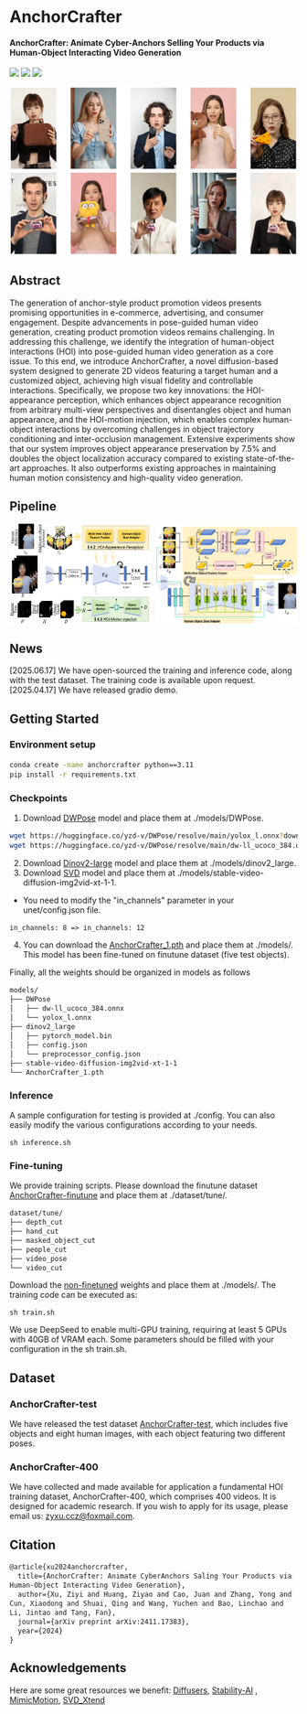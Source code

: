 #  AnchorCrafter

#### AnchorCrafter: Animate Cyber-Anchors Selling Your Products via Human-Object Interacting Video Generation

[![](https://img.shields.io/badge/Project-Page-green.svg)](https://cangcz.github.io/Anchor-Crafter/) [![](https://img.shields.io/badge/Paper-Arxiv-orange.svg)](https://arxiv.org/abs/2411.17383) [![](https://img.shields.io/badge/YouTube-%23FF0000.svg?logo=YouTube&logoColor=white)](https://www.youtube.com/watch?v=6SZYTJXGTm8) 


<img src="src/result.png" width="650">

## Abstract
The generation of anchor-style product promotion videos presents promising opportunities in e-commerce, advertising, and consumer engagement. 
Despite advancements in pose-guided human video generation, creating product promotion videos remains challenging. 
In addressing this challenge, we identify the integration of human-object interactions (HOI) into pose-guided human video generation as a core issue. 
To this end, we introduce AnchorCrafter, a novel diffusion-based system designed to generate 2D videos featuring a target human and a customized object, achieving high visual fidelity and controllable interactions. 
Specifically, we propose two key innovations: the HOI-appearance perception, which enhances object appearance recognition from arbitrary multi-view perspectives and disentangles object and human appearance, and the HOI-motion injection, which enables complex human-object interactions by overcoming challenges in object trajectory conditioning and inter-occlusion management. 
Extensive experiments show that our system improves object appearance preservation by 7.5\% and doubles the object localization accuracy compared to existing state-of-the-art approaches. It also outperforms existing approaches in maintaining human motion consistency and high-quality video generation. 

## Pipeline
<div style="display: flex; justify-content: space-between;">
  <img src="src/pipeline.png" alt="Pipeline Step 1" width="49%">
  <img src="src/pipeline2.png" alt="Pipeline Step 2" width="49%">
</div>

## News
[2025.06.17] We have open-sourced the training and inference code, along with the test dataset. The training code is available upon request.  
[2025.04.17] We have released gradio demo.

## Getting Started
### Environment setup
```bash
conda create -name anchorcrafter python==3.11
pip install -r requirements.txt
```
### Checkpoints
1. Download [DWPose](https://huggingface.co/yzd-v/DWPose/tree/main) model and place them at ./models/DWPose.
```bash
wget https://huggingface.co/yzd-v/DWPose/resolve/main/yolox_l.onnx?download=true -O models/DWPose/yolox_l.onnx
wget https://huggingface.co/yzd-v/DWPose/resolve/main/dw-ll_ucoco_384.onnx?download=true -O models/DWPose/dw-ll_ucoco_384.onnx
```
2. Download [Dinov2-large](https://huggingface.co/facebook/dinov2-large/tree/main) model and place them at ./models/dinov2_large.
3. Download [SVD](https://huggingface.co/stabilityai/stable-video-diffusion-img2vid-xt-1-1) model and place them at ./models/stable-video-diffusion-img2vid-xt-1-1.
* You need to modify the "in_channels" parameter in your unet/config.json file.
```
in_channels: 8 => in_channels: 12
```
4. You can download the [AnchorCrafter_1.pth](https://huggingface.co/cangcz/AnchorCrafter_1/tree/main) and place them at ./models/. This model has been fine-tuned on finutune dataset (five test objects).


Finally, all the weights should be organized in models as follows
```
models/
├── DWPose
│   ├── dw-ll_ucoco_384.onnx
│   └── yolox_l.onnx
├── dinov2_large
│   ├── pytorch_model.bin
│   ├── config.json
│   └── preprocessor_config.json
├── stable-video-diffusion-img2vid-xt-1-1  
└── AnchorCrafter_1.pth
```

### Inference
A sample configuration for testing is provided at ./config. You can also easily modify the various configurations according to your needs.
```
sh inference.sh
```

### Fine-tuning
We provide training scripts. Please download the finutune dataset [AnchorCrafter-finutune](https://huggingface.co/datasets/cangcz/AnchorCrafter-finutune) and place them at ./dataset/tune/. 

```
dataset/tune/
├── depth_cut
├── hand_cut
├── masked_object_cut
├── people_cut
├── video_pose
└── video_cut
```
Download the [non-finetuned](https://huggingface.co/cangcz/AnchorCrafter-notune) weights and place them at ./models/.
The training code can be executed as:
```
sh train.sh
```
We use DeepSeed to enable multi-GPU training, requiring at least 5 GPUs with 40GB of VRAM each. Some parameters should be filled with your configuration in the sh train.sh.

## Dataset
### AnchorCrafter-test
We have released the test dataset [AnchorCrafter-test](https://huggingface.co/datasets/cangcz/AnchorCrafter-test), which includes five objects and eight human images, with each object featuring two different poses.
### AnchorCrafter-400
We have collected and made available for application a fundamental HOI training dataset, AnchorCrafter-400, which comprises 400 videos. It is designed for academic research. If you wish to apply for its usage, please email us: zyxu.ccz@foxmail.com.


## Citation

```
@article{xu2024anchorcrafter,
  title={AnchorCrafter: Animate CyberAnchors Saling Your Products via Human-Object Interacting Video Generation},
  author={Xu, Ziyi and Huang, Ziyao and Cao, Juan and Zhang, Yong and Cun, Xiaodong and Shuai, Qing and Wang, Yuchen and Bao, Linchao and Li, Jintao and Tang, Fan},
  journal={arXiv preprint arXiv:2411.17383},
  year={2024}
}
```

## Acknowledgements
Here are some great resources we benefit: [Diffusers](https://github.com/huggingface/diffusers), [Stability-AI](https://github.com/Stability-AI/generative-models)
, [MimicMotion](https://github.com/Tencent/MimicMotion), [SVD_Xtend](https://github.com/pixeli99/SVD_Xtend)